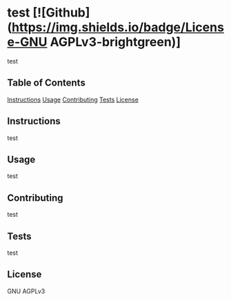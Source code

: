 
  # test [![Github](https://img.shields.io/badge/License-GNU AGPLv3-brightgreen)]
  test

  ## Table of Contents
  [Instructions](#instructions)
  [Usage](#usage)
  [Contributing](#contributing)
  [Tests](#tests)
  [License](#license)

  ## Instructions
  test

  ## Usage
  test

  ## Contributing
  test

  ## Tests
  test

  ## License
  GNU AGPLv3
